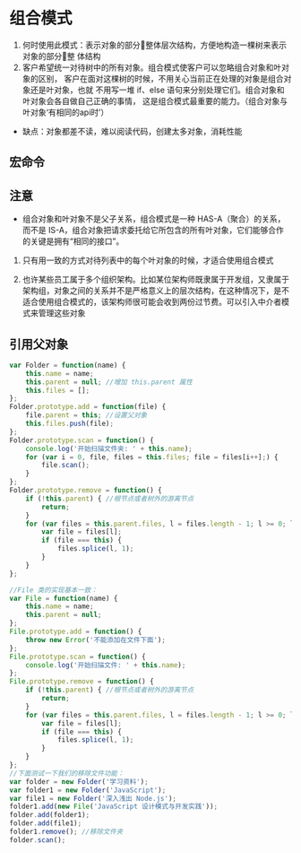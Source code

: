 # 组合模式
1. 何时使用此模式：表示对象的部分整体层次结构，方便地构造一棵树来表示对象的部分整
体结构
2. 客户希望统一对待树中的所有对象。组合模式使客户可以忽略组合对象和叶对象的区别，
客户在面对这棵树的时候，不用关心当前正在处理的对象是组合对象还是叶对象，也就
不用写一堆 if、else 语句来分别处理它们。组合对象和叶对象会各自做自己正确的事情，
这是组合模式最重要的能力。（组合对象与叶对象‘有相同的api时’）

* 缺点：对象都差不读，难以阅读代码，创建太多对象，消耗性能
## 宏命令

## 注意

* 组合对象和叶对象不是父子关系，组合模式是一种 HAS-A（聚合）的关系，而不是 IS-A，组合对象把请求委托给它所包含的所有叶对象，它们能够合作的关键是拥有“相同的接口”。

1. 只有用一致的方式对待列表中的每个叶对象的时候，才适合使用组合模式

2. 也许某些员工属于多个组织架构。比如某位架构师既隶属于开发组，又隶属于架构组，对象之间的关系并不是严格意义上的层次结构，在这种情况下，是不适合使用组合模式的，该架构师很可能会收到两份过节费。可以引入中介者模式来管理这些对象

## 引用父对象

```javascript
var Folder = function(name) {
    this.name = name;
    this.parent = null; //增加 this.parent 属性
    this.files = [];
};
Folder.prototype.add = function(file) {
    file.parent = this; //设置父对象
    this.files.push(file);
};
Folder.prototype.scan = function() {
    console.log('开始扫描文件夹: ' + this.name);
    for (var i = 0, file, files = this.files; file = files[i++];) {
        file.scan();
    }
};
Folder.prototype.remove = function() {
    if (!this.parent) { //根节点或者树外的游离节点
        return;
    }
    for (var files = this.parent.files, l = files.length - 1; l >= 0; l--) {
        var file = files[l];
        if (file === this) {
            files.splice(l, 1);
        }
    }
};

//File 类的实现基本一致：
var File = function(name) {
    this.name = name;
    this.parent = null;
};
File.prototype.add = function() {
    throw new Error('不能添加在文件下面');
};
File.prototype.scan = function() {
    console.log('开始扫描文件: ' + this.name);
};
File.prototype.remove = function() {
    if (!this.parent) { //根节点或者树外的游离节点
        return;
    }
    for (var files = this.parent.files, l = files.length - 1; l >= 0; l--) {
        var file = files[l];
        if (file === this) {
            files.splice(l, 1);
        }
    }
};
//下面测试一下我们的移除文件功能：
var folder = new Folder('学习资料');
var folder1 = new Folder('JavaScript');
var file1 = new Folder('深入浅出 Node.js');
folder1.add(new File('JavaScript 设计模式与开发实践'));
folder.add(folder1);
folder.add(file1);
folder1.remove(); //移除文件夹
folder.scan();
```

  
